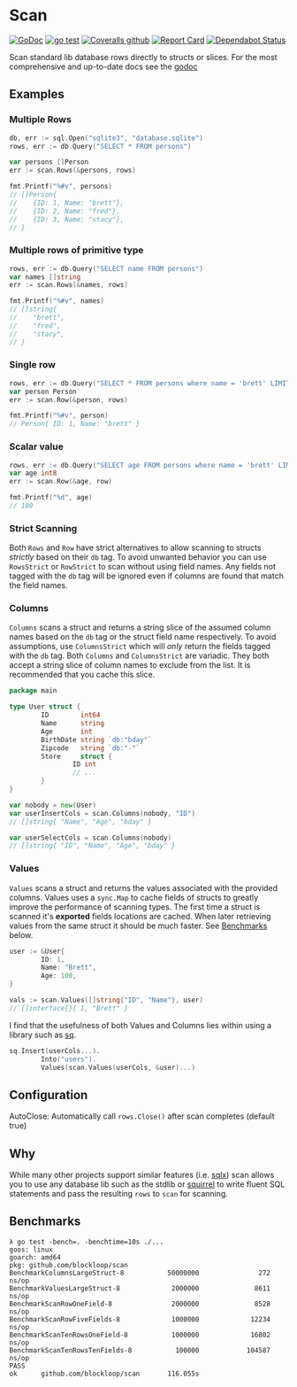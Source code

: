 # Scan

[![GoDoc](https://godoc.org/github.com/blockloop/scan?status.svg)](https://godoc.org/github.com/blockloop/scan)
[![go test](https://github.com/blockloop/scan/workflows/go%20test/badge.svg)](https://github.com/blockloop/scan/actions)
[![Coveralls github](https://img.shields.io/coveralls/github/blockloop/scan.svg)](https://coveralls.io/github/blockloop/scan)
[![Report Card](https://goreportcard.com/badge/github.com/blockloop/scan)](https://goreportcard.com/report/github.com/blockloop/scan)
[![Dependabot Status](https://api.dependabot.com/badges/status?host=github&repo=blockloop/scan)](https://dependabot.com)


Scan standard lib database rows directly to structs or slices. 
For the most comprehensive and up-to-date docs see the [godoc](https://godoc.org/github.com/blockloop/scan)

## Examples

### Multiple Rows
```go
db, err := sql.Open("sqlite3", "database.sqlite")
rows, err := db.Query("SELECT * FROM persons")

var persons []Person
err := scan.Rows(&persons, rows)

fmt.Printf("%#v", persons)
// []Person{
//    {ID: 1, Name: "brett"},
//    {ID: 2, Name: "fred"},
//    {ID: 3, Name: "stacy"},
// }
```
### Multiple rows of primitive type

```go
rows, err := db.Query("SELECT name FROM persons")
var names []string
err := scan.Rows(&names, rows)

fmt.Printf("%#v", names)
// []string{
//    "brett",
//    "fred",
//    "stacy",
// }
```

### Single row

```go
rows, err := db.Query("SELECT * FROM persons where name = 'brett' LIMIT 1")
var person Person
err := scan.Row(&person, rows)

fmt.Printf("%#v", person)
// Person{ ID: 1, Name: "brett" }
```

### Scalar value

```go
rows, err := db.Query("SELECT age FROM persons where name = 'brett' LIMIT 1")
var age int8
err := scan.Row(&age, row)

fmt.Printf("%d", age)
// 100
```

### Strict Scanning

Both `Rows` and `Row` have strict alternatives to allow scanning to structs _strictly_ based on their `db` tag.
To avoid unwanted behavior you can use `RowsStrict` or `RowStrict` to scan without using field names.
Any fields not tagged with the `db` tag will be ignored even if columns are found that match the field names.

### Columns

`Columns` scans a struct and returns a string slice of the assumed column names based on the `db` tag or the struct field name respectively. To avoid assumptions, use `ColumnsStrict` which will _only_ return the fields tagged with the `db` tag. Both `Columns` and `ColumnsStrict` are variadic. They both accept a string slice of column names to exclude from the list. It is recommended that you cache this slice.

```go
package main

type User struct {
        ID        int64
        Name      string
        Age       int
        BirthDate string `db:"bday"`
        Zipcode   string `db:"-"`
        Store     struct {
                ID int
                // ...
        }
}

var nobody = new(User)
var userInsertCols = scan.Columns(nobody, "ID")
// []string{ "Name", "Age", "bday" }

var userSelectCols = scan.Columns(nobody)
// []string{ "ID", "Name", "Age", "bday" }
```

### Values

`Values` scans a struct and returns the values associated with the provided columns. Values uses a `sync.Map` to cache fields of structs to greatly improve the performance of scanning types. The first time a struct is scanned it's **exported** fields locations are cached. When later retrieving values from the same struct it should be much faster. See [Benchmarks](#Benchmarks) below.

```go
user := &User{
        ID: 1,
        Name: "Brett",
        Age: 100,
}

vals := scan.Values([]string{"ID", "Name"}, user)
// []interface{}{ 1, "Brett" }
```

I find that the usefulness of both Values and Columns lies within using a library such as [sq][].

```go
sq.Insert(userCols...).
        Into("users").
        Values(scan.Values(userCols, &user)...)
```

## Configuration

AutoClose: Automatically call `rows.Close()` after scan completes (default true)

## Why

While many other projects support similar features (i.e. [sqlx](https://github.com/jmoiron/sqlx)) scan allows you to use any database lib such as the stdlib or [squirrel][sq] to write fluent SQL statements and pass the resulting `rows` to `scan` for scanning.

## Benchmarks 

```
λ go test -bench=. -benchtime=10s ./...
goos: linux
goarch: amd64
pkg: github.com/blockloop/scan
BenchmarkColumnsLargeStruct-8           50000000               272 ns/op
BenchmarkValuesLargeStruct-8             2000000              8611 ns/op
BenchmarkScanRowOneField-8               2000000              8528 ns/op
BenchmarkScanRowFiveFields-8             1000000             12234 ns/op
BenchmarkScanTenRowsOneField-8           1000000             16802 ns/op
BenchmarkScanTenRowsTenFields-8           100000            104587 ns/op
PASS
ok      github.com/blockloop/scan       116.055s
```


[sq]: https://github.com/Masterminds/squirrel	"Squirrel"
